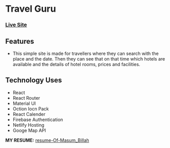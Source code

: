 # Travel Guru

### [Live Site](https://travel-guruu.netlify.app/)

## Features

-   This simple site is made for travellers where they can search with the place and the date. Then they can see that on that time which hotels are available and the details of hotel rooms, prices and facilities.

## Technology Uses

-   React
-   React Router
-   Material UI
-   Oction Iocn Pack
-   React Calender
-   Firebase Authentication
-   Netlify Hosting
-   Googe Map API

**MY RESUME:** [resume-Of-Masum_Billah](https://rb.gy/fyoa14)

